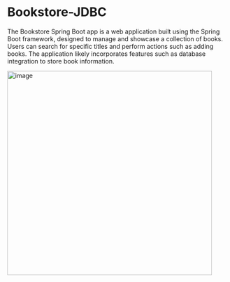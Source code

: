 # Bookstore-JDBC
The Bookstore Spring Boot app is a web application built using the Spring Boot framework, designed to manage and showcase a collection of books. Users can search for specific titles and perform actions such as adding books. The application likely incorporates features such as database integration to store book information.

<img width="468" alt="image" src="https://github.com/nnamanx/bookstore-JDBC/assets/88698561/66e920f3-96e8-4570-be08-986a1302e8ae">

